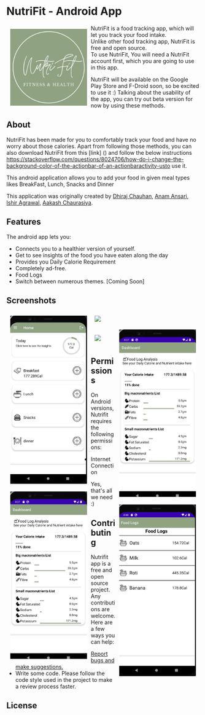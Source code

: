 # NutriFit - Android App
<!-- This app helps track food intake and helps to figure out your diet.
 -->
<img src ="app/src/main/ic_launcher-playstore.png" align="left"
width="200" hspace="10" vspace="10">

NutriFit is a food tracking app, which will let you track your food intake.  
Unlike other food tracking app, NutriFit is free and open source.  
To use NutriFit, You will need a NutriFit account first, which you are going to use in this app.

NutriFit will be available on the Google Play Store and F-Droid soon, so be excited to use it :)
Talking about the usability of the app, you can try out beta version for now by using these methods.
  
## About

NutriFit has been made for you to comfortably track your food and have no worry about those calories.
Apart from following those methods, you can also download NutriFit from this [link] () and follow the below instructions https://stackoverflow.com/questions/8024706/how-do-i-change-the-background-color-of-the-actionbar-of-an-actionbaractivity-usto use it.

This android application allows you to add your food in given meal types likes BreakFast, Lunch, Snacks and Dinner

This application was originally created by [Dhiraj Chauhan](https://github.com/cdhiraj40), [Anam Ansari](https://github.com/anamansari062), [Ishir Agrawal](https://github.com/ishir21), [Aakash Chaurasiya](https://github.com/akki2021).

## Features

The android app lets you:
- Connects you to a healthier version of yourself.
- Get to see insights of the food you have eaten along the day
- Provides you Daily Calorie Requirement
- Completely ad-free.
- Food Logs 
- Switch between numerous themes. [Coming Soon]

## Screenshots

[<img src="/assets/home.jpg" align="left"
width="200"
    hspace="10" vspace="10">](/assets/home.png)
[<img src="/assets/add_breakfast.jpg" align="center"
width="200"
    hspace="10" vspace="10">](/assets/add_breakfast.jpeg)  
[<img src="/assets/dashboard.jpg" align="right"
width="200"
    hspace="10" vspace="10">](/assets/dashboard.jpg)
<!--     ![Screenshot](/assets/dashboard.jpg)
![Screenshot](/assets/no_foood_dashboard.jpg)
![Screenshot](/assets/food_logs.jpg) -->

[<img src="/assets/dashboard.jpg" align="left"
width="200"
    hspace="10" vspace="10">](/assets/dashboard.jpg) 
[<img src="/assets/no_foood_dashboard.jpg" align="center"
width="200"
    hspace="10" vspace="10">](/assets/no_foood_dashboard.jpg)
[<img src="/assets/food_logs.jpg" align="right"
width="200"
    hspace="10" vspace="10">](/assets/food_logs.jpg) 
## Permissions

On Android versions, Nutrifit requires the following permissions:
- Internet Connection

Yes, that's all we need :)

## Contributing

Nutrifit app is a free and open source project. Any contributions are welcome. Here are a few ways you can help:
 * [Report bugs and make suggestions.](https://github.com/anamansari062/NutritionApp/issues)
 * Write some code. Please follow the code style used in the project to make a review process faster.

## License
